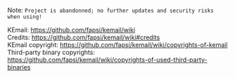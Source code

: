 Note: `Project is abandonned; no further updates and security risks when using!`

KEmail: https://github.com/fapsi/kemail/wiki  
Credits: https://github.com/fapsi/kemail/wiki#credits  
KEmail copyright: https://github.com/fapsi/kemail/wiki/copyrights-of-kemail  
Third-party binary copyrights: https://github.com/fapsi/kemail/wiki/copyrights-of-used-third-party-binaries  
